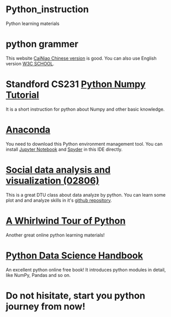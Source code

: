 # Python_instruction
Python learning materials

# python grammer
This website [CaiNiao Chinese version](https://www.runoob.com/python3/python3-tutorial.html) is good. You can also use English version [W3C SCHOOL](https://www.w3schools.com/python/).

# Standford CS231 [Python Numpy Tutorial](https://cs231n.github.io/python-numpy-tutorial/)
It is a short instruction for python about Numpy and other basic knowledge.

# [Anaconda](https://www.anaconda.com/products/individual)
You need to download this Python environment management tool. You can install [Jupyter Notebook](https://jupyter.org/) and [Spyder](https://www.spyder-ide.org/) in this IDE directly.

#  [Social data analysis and visualization (02806)](https://kurser.dtu.dk/course/2019-2020/02806)
This is a great DTU class about data analyze by python. You can learn some plot and and analyze skills in it's [github repository](https://github.com/suneman/socialdataanalysis2020/wiki).

#  [A Whirlwind Tour of Python](https://nbviewer.jupyter.org/github/jakevdp/WhirlwindTourOfPython/blob/master/Index.ipynb)
Another great online python learning materials!

# [Python Data Science Handbook](https://jakevdp.github.io/PythonDataScienceHandbook/)
An excellent python online free book! It introduces python modules in detail, like NumPy, Pandas and so on.
# Do not hisitate, start you python journey from now!

